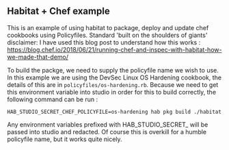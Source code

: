 ## Habitat + Chef example


This is an example of using habitat to package, deploy and update chef cookbooks using Policyfiles. Standard 'built on the shoulders of giants' disclaimer: I have used this blog post to understand how this works : <https://blog.chef.io/2018/06/21/running-chef-and-inspec-with-habitat-how-we-made-that-demo/>   
    
To build the packge, we need to supply the policyfile name we wish to use. In this example we are using the DevSec Linux OS Hardening cookbook, the details of this are in `policyfiles/os-hardening.rb`. Because we need to get this environment variable into studio in order for this to build correctly, the following command can be run :   
``` code
HAB_STUDIO_SECRET_CHEF_POLICYFILE=os-hardening hab pkg build ./habitat
```

Any environment variables prefixed with HAB_STUDIO_SECRET_ will be passed into studio and redacted. Of course this is overkill for a humble policyfile name, but it works quite nicely.

